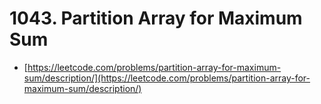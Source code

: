 # 1043. Partition Array for Maximum Sum

- [https://leetcode.com/problems/partition-array-for-maximum-sum/description/](https://leetcode.com/problems/partition-array-for-maximum-sum/description/)
